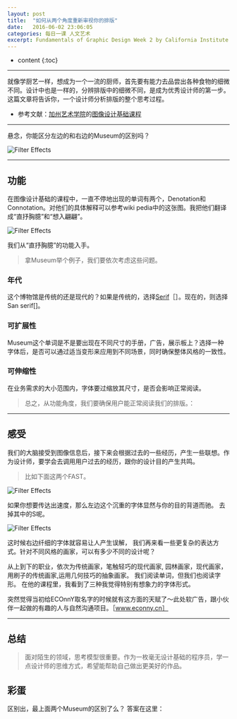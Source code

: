 ```yaml
---
layout: post
title:  "如何从两个角度重新审视你的排版"
date:   2016-06-02 23:06:05
categories: 每日一课 人文艺术
excerpt: Fundamentals of Graphic Design Week 2 by California Institute of the Arts
---
```


* content
{:toc}

---


就像学厨艺一样，想成为一个一流的厨师，首先要有能力去品尝出各种食物的细微不同。设计中也是一样的，分辨排版中的细微不同，是成为优秀设计师的第一步。这篇文章将告诉你，一个设计师分析排版的整个思考过程。

* 参考文献：[加州艺术学院](https://art.calarts.edu/)的[图像设计基础课程](https://www.coursera.org/learn/fundamentals-of-graphic-design/)

---

悬念，你能区分左边的和右边的Museum的区别吗？

![Filter Effects](http://o7y3ots7t.bkt.clouddn.com/2016/06/02/Screen%20Shot%202016-06-02%20at%2011.09.12%20PM.png)

---
## 功能

在图像设计基础的课程中，一直不停地出现的单词有两个，Denotation和Connotation。对他们的具体解释可以参考wiki pedia中的这张图。我把他们翻译成“直抒胸臆”和“想入翩翩”。

![Filter Effects](http://o7y3ots7t.bkt.clouddn.com/2016/05/29/Screen%20Shot%202016-06-02%20at%208.53.18%20PM.png)

我们从“直抒胸臆”的功能入手。
> 拿Museum举个例子，我们要依次考虑这些问题。

### 年代
这个博物馆是传统的还是现代的？如果是传统的，选择[Serif](https://art.calarts.edu/)［］。现在的，则选择San serif[]。


### 可扩展性

Museum这个单词是不是要出现在不同尺寸的手册，广告，展示板上？选择一种字体后，是否可以通过适当变形来应用到不同场景，同时确保整体风格的一致性。


### 可伸缩性
在业务需求的大小范围内，字体要过缩放其尺寸，是否会影响正常阅读。

> 总之，从功能角度，我们要确保用户能正常阅读我们的排版。：

---

## 感受

我们的大脑接受到图像信息后，接下来会根据过去的一些经历，产生一些联想。作为设计师，要学会去调用用户过去的经历，跟你的设计目的产生共鸣。
> 比如下面这两个FAST。

![Filter Effects](http://o7y3ots7t.bkt.clouddn.com/2016/05/29/two%20type.png)

如果你想要传达出速度，那么左边这个沉重的字体显然与你的目的背道而驰。
去掉其中的S呢。


![Filter Effects](http://o7y3ots7t.bkt.clouddn.com/2016/05/29/Serif.png)

这时候右边纤细的字体就容易让人产生误解，
我们再来看一些更复杂的表达方式。针对不同风格的画家，可以有多少不同的设计呢？




从上到下的职业，依次为传统画家，笔触轻巧的现代画家, 园林画家，现代画家，用刷子的传统画家,运用几何技巧的抽象画家。
我们阅读单词，但我们也阅读字形。
在他的课程里，我看到了三种我觉得特别有想象力的字体形式。


突然觉得当初给ECOnnY取名字的时候就有这方面的天赋了～此处软广告，跟小伙伴一起做的有趣的人与自然沟通项目。［www.econny.cn］



---

## 总结

> 面对陌生的领域，思考模型很重要。作为一枚毫无设计基础的程序员，学一点设计师的思维方式，希望能帮助自己做出更美好的作品。

## 彩蛋

区别出，最上面两个Museum的区别了么？
答案在这里：
